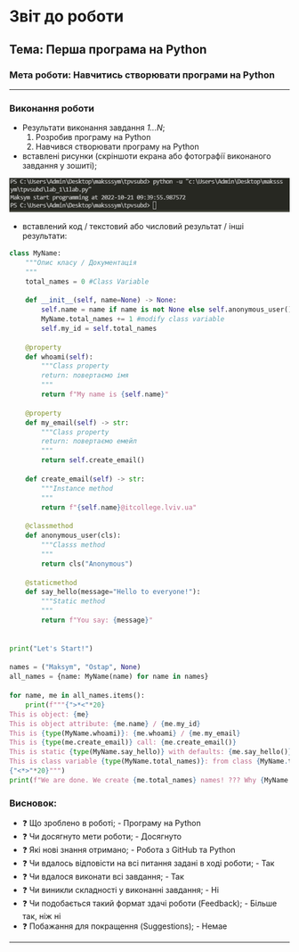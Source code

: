 # Звіт до роботи
## Тема: Перша програма на Python
### Мета роботи: Навчитись створювати програми на Python
---
### Виконання роботи
- Результати виконання завдання *1...N*;
    1. Розробив програму на Python
    1. Навчився створювати програму на Python
- вставлені рисунки (скріншоти екрана або фотографії виконаного завдання у зошиті); 

![alt text](https://github.com/Maksssym/tpvsubd/blob/main/lab_1/1lab.PNG "code")

- вставлений код / текстовий або числовий результат / інші результати:
```python
class MyName:
    """Опис класу / Документація
    """
    total_names = 0 #Class Variable

    def __init__(self, name=None) -> None:
        self.name = name if name is not None else self.anonymous_user().name #Class attributes / Instance variables
        MyName.total_names += 1 #modify class variable
        self.my_id = self.total_names

    @property
    def whoami(self): 
        """Class property
        return: повертаємо імя 
        """
        return f"My name is {self.name}"
    
    @property
    def my_email(self) -> str:
        """Class property
        return: повертаємо емейл
        """
        return self.create_email()
    
    def create_email(self) -> str:
        """Instance method
        """
        return f"{self.name}@itcollege.lviv.ua"

    @classmethod
    def anonymous_user(cls):
        """Classs method
        """
        return cls("Anonymous")
    
    @staticmethod
    def say_hello(message="Hello to everyone!"):
        """Static method
        """
        return f"You say: {message}"


print("Let's Start!")

names = ("Maksym", "Ostap", None)
all_names = {name: MyName(name) for name in names}

for name, me in all_names.items():
    print(f"""{">*<"*20}
This is object: {me} 
This is object attribute: {me.name} / {me.my_id}
This is {type(MyName.whoami)}: {me.whoami} / {me.my_email}
This is {type(me.create_email)} call: {me.create_email()}
This is static {type(MyName.say_hello)} with defaults: {me.say_hello()} 
This is class variable {type(MyName.total_names)}: from class {MyName.total_names} / from object {me.total_names}
{"<*>"*20}""")
print(f"We are done. We create {me.total_names} names! ??? Why {MyName.total_names}?")

```

### Висновок: 
- :question: Що зроблено в роботі; - Програму на Python
- :question: Чи досягнуто мети роботи; - Досягнуто
- :question: Які нові знання отримано; - Робота з GitHub та Python 
- :question: Чи вдалось відповісти на всі питання задані в ході роботи; - Так
- :question: Чи вдалося виконати всі завдання; - Так
- :question: Чи виникли складності у виконанні завдання; - Ні
- :question: Чи подобається такий формат здачі роботи (Feedback); - Більше так, ніж ні
- :question: Побажання для покращення (Suggestions); - Немаe
---